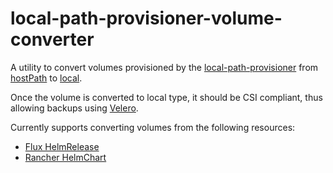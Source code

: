 # local-path-provisioner-volume-converter

A utility to convert volumes provisioned by the [local-path-provisioner](https://github.com/rancher/local-path-provisioner) from [hostPath](https://kubernetes.io/docs/concepts/storage/volumes/#hostpath) to [local](https://kubernetes.io/docs/concepts/storage/volumes/#local).

Once the volume is converted to local type, it should be CSI compliant, thus allowing backups using [Velero](https://velero.io/).

Currently supports converting volumes from the following resources:
- [Flux HelmRelease](https://fluxcd.io/flux/components/helm/helmreleases/)
- [Rancher HelmChart](https://docs.k3s.io/helm#using-the-helm-crd)
